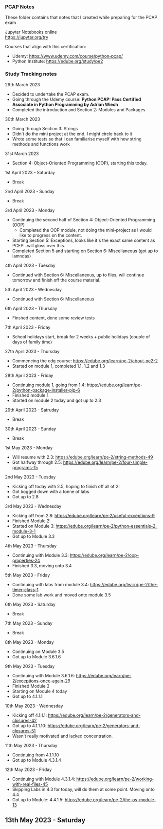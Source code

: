 ### PCAP Notes  
These folder contains that notes that I created while preparing for the PCAP exam  

Jupyter Notebooks online  
https://jupyter.org/try  

Courses that align with this certification:  
- Udemy: https://www.udemy.com/course/python-pcap/  
- Python Institute: https://edube.org/study/pe2  


### Study Tracking notes  

29th March 2023  
  - Decided to undertake the PCAP exam.  
  - Going through the Udemy course: **Python PCAP: Pass Certified Associate in Python Programming by Adrian Wiech**  
  - Completed the introduction and Section 2: Modules and Packages  

30th March 2023  
  - Going through Section 3: Strings  
  - Didn't do the mini project at the end, I might circle back to it    
  - Wrote some tests so that I can familiarise myself with how string methods and functions work  

31st March 2023  
  - Section 4: Object-Oriented Programming (OOP), starting this today.  

1st April 2023 - Saturday  
  - Break  

2nd April 2023 - Sunday  
  - Break  

3rd April 2023 - Monday  
  - Continuing the second half of Section 4: Object-Oriented Programming (OOP)  
    - Completed the OOP module, not doing the mini-project as I would like to progress on the content.  
  - Starting Section 5: Exceptions, looks like it's the exact same content as PCEP...will gloss over this.  
  - Completed Section 5 and starting on Section 6: Miscellaneous (got up to lamndas)  

4th April 2023 - Tuesday  
  - Continued with Section 6: Miscellaneous, up to files, will continue tomorrow and finish off the course material.  

5th April 2023 - Wednesday  
  - Continued with Section 6: Miscellaneous  

6th April 2023 - Thursday  
  - Finshed content, done some review tests  

7th April 2023 - Friday  
  - School holidays start, break for 2 weeks + public holidays (couple of days of family time)  

27th April 2023 - Thursday  
  - Commencing the edg course:  https://edube.org/learn/pe-2/about-pe2-2  
  - Started on module 1, completed 1.1, 1.2 and 1.3  

28th April 2023 - Friday  
  - Continuing module 1, going from 1.4: https://edube.org/learn/pe-2/python-package-installer-pip-6  
  - Finished module 1.  
  - Started on module 2 today and got up to 2.3  

29th April 2023 - Satruday  
  - Break  

30th April 2023 - Sunday  
  - Break  

1st May 2023 - Monday  
  - Will resume with 2.3: https://edube.org/learn/pe-2/string-methods-49  
  - Got halfway through 2.5: https://edube.org/learn/pe-2/four-simple-programs-15

2nd May 2023 - Tuesday  
  - Kicking off today with 2.5, hoping to finish off all of 2!  
  - Got bogged down with a tonne of labs  
  - Got up to 2.8  

3rd May 2023 - Wednesday  
 - Kicking off from 2.8: https://edube.org/learn/pe-2/useful-exceptions-9  
 - Finished Module 2!  
 - Started on Module 3: https://edube.org/learn/pe-2/python-essentials-2-module-3-1  
 - Got up to Module 3.3  

4th May 2023 - Thursday  
 - Continuing with Module 3.3: https://edube.org/learn/pe-2/oop-properties-24  
 - Finished 3.3, moving onto 3.4  

5th May 2023 - Friday  
 - Continuing with labs from module 3.4: https://edube.org/learn/pe-2/the-timer-class-1  
 - Done some lab work and moved onto module 3.5  

6th May 2023 - Saturday  
 - Break  

7th May 2023 - Sunday  
 - Break  

8th May 2023 - Monday  
 - Continuing on Module 3.5 
 - Got up to Module 3.6.1.6  

9th May 2023 - Tuesday  
 - Continuing with Module 3.6.1.6: https://edube.org/learn/pe-2/exceptions-once-again-29  
 - Finished Module 3  
 - Starting on Module 4 today  
 - Got up to 4.1.1.1  

10th May 2023 - Wednesday  
 - Kicking off 4.1.1.1: https://edube.org/learn/pe-2/generators-and-closures-42   
 - Got up to 4.1.1.10: https://edube.org/learn/pe-2/generators-and-closures-51   
 - Wasn't really motivated and lacked concentration.  

11th May 2023 - Thursday  
  - Continuing from 4.1.1.10  
  - Got up to Module 4.3.1.4  

12th May 2023 - Friday  
  - Continuing with Module 4.3.1.4: https://edube.org/learn/pe-2/working-with-real-files-45  
  - Skipping Labs in 4.3 for today, will do them at some point. Moving onto 4.4  
  - Got up to Module: 4.4.1.5: https://edube.org/learn/pe-2/the-os-module-13

13th May 2023 - Saturday  
  - 
